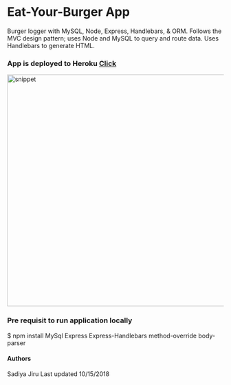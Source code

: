 # Eat-Your-Burger App
Burger logger with MySQL, Node, Express, Handlebars, & ORM. Follows the MVC design pattern; uses Node and MySQL to query and route data. Uses Handlebars to generate HTML.

### App is deployed to Heroku [Click](https://eatyourburger.herokuapp.com)

<img width="539" alt="snippet" src="https://user-images.githubusercontent.com/39322545/47052164-ded56400-d16c-11e8-9097-f1a4dda301cf.png">

### Pre requisit to run application locally
$ npm install 
MySql 
Express 
Express-Handlebars 
method-override 
body-parser 




#### Authors
Sadiya Jiru 
Last updated 10/15/2018 

